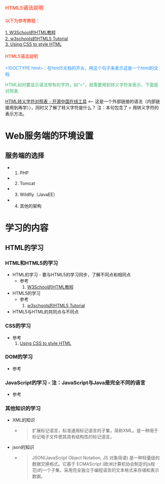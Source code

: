 
<!DOCTYPE html>
<html>
<body>

<h3 style="color:Tomato;">HTML5语法说明</h3>

<h4 style="color:Tomato;">以下为参考教程：</h4>

<a href="http://www.w3school.com.cn/index.html">1. W3School的HTML教程</a> <br>
<a href="https://www.w3schools.com/html/default.asp">2. w3schools的HTML5 Tutorial</a> <br>
<a href="http://www.sagehill.net/docbookxsl/UsingCSS.html">3. Using CSS to style HTML</a>
<h4 style="color:Tomato;">HTML5语法说明</h4>
<p style="color:DodgerBlue;">&lt;!DOCTYPE html>：在html5文档的开头，用这个句子来表示这是一个html的文档</p>

<p style="color:MediumSeaGreen;">HTML如何要显示语法带有的字符，如“&lt;”，就需要用到转义字符来表示，下面是对照表.</p>
<a href="http://tool.oschina.net/commons?type=2">HTML转义字符对照表 - 开源中国在线工具</a>   &lt;-- 这是一个外部链接的语法（内部链接用到再学）），同时又了解了转义字符是什么？ 注：本句包含了 &lt; 用转义字符的表示方法。

</body>
</html>


# Web服务端的环境设置
## 服务端的选择
   * 1. PHP
   * 2. Tomcat
   * 3. Wildfly（JavaEE）
   * 4. 其他的架构
# 学习的内容
## HTML的学习

### HTML和HTML5的学习
   * HTML的学习 - 要与HTML5的学习同步，了解不同点和相同点
      - 参考
         1. [W3School的HTML教程](http://www.w3school.com.cn/index.html)<br>
   * HTML5的学习
      - 参考
         1. [w3schools的HTML5 Tutorial](https://www.w3schools.com/html/default.asp)<br>
   * HTML5与HTML的共同点与不同点
### CSS的学习
   - 参考
      1. [Using CSS to style HTML]()<br>
### DOM的学习
   - 参考
### JavaScript的学习 - 注：JavaScript与Java是完全不同的语言
   - 参考
### 其他知识的学习
   * XML的知识
      + >扩展标记语言，标准通用标记语言的子集，简称XML。是一种用于标记电子文件使其具有结构性的标记语言。
   * json的知识
      + >JSON(JavaScript Object Notation, JS 对象简谱) 是一种轻量级的数据交换格式。它基于 ECMAScript (欧洲计算机协会制定的js规范)的一个子集，采用完全独立于编程语言的文本格式来存储和表示数据。
